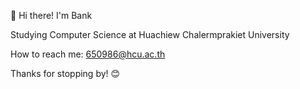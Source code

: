 👋 Hi there! I'm Bank

Studying Computer Science at Huachiew Chalermprakiet University

How to reach me: 650986@hcu.ac.th

Thanks for stopping by! 😊


